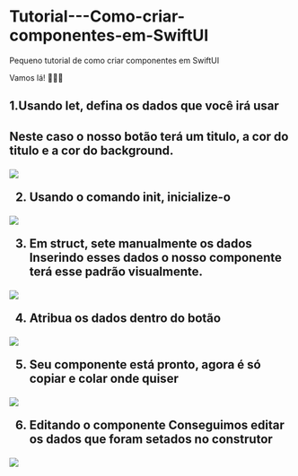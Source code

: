 # Tutorial---Como-criar-componentes-em-SwiftUI
<p> Pequeno tutorial de como criar componentes em SwiftUI</p>


Vamos lá! 👩🏽‍💻

<h2>1.Usando let, defina os dados que você irá usar <h2/>
<p>Neste caso o nosso botão terá um titulo, a cor do titulo e a cor do background.<p/>
<img src="https://user-images.githubusercontent.com/102704880/204399996-5438800f-4e09-4347-9e5f-8ab58f12d29f.gif"/>

2. Usando o comando init, inicialize-o
<img src="https://user-images.githubusercontent.com/102704880/204400461-2e35af32-2d28-445b-a681-70be83be9483.gif"/>

3. Em struct, sete manualmente os dados 
Inserindo esses dados o nosso componente terá esse padrão visualmente. 
<img src="https://user-images.githubusercontent.com/102704880/204401040-b1e338eb-d02e-4df5-9600-e6ad80805aba.gif"/>

4. Atribua os dados dentro do botão
<img src="https://user-images.githubusercontent.com/102704880/204401147-a775910f-f236-4fa9-bf60-ab461c997d38.gif"/>

5. Seu componente está pronto, agora é só copiar e colar onde quiser
<img src="https://user-images.githubusercontent.com/102704880/204401347-b8039c48-f11d-4476-926b-7508897982a9.gif"/>

6. Editando o componente
Conseguimos editar os dados que foram setados no construtor
<img src="https://user-images.githubusercontent.com/102704880/204401437-c99158d6-f0b2-4d8e-9193-a4ea4bc57fe6.gif"/>

